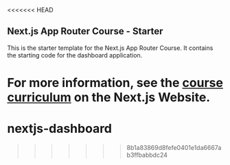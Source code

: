 <<<<<<< HEAD
## Next.js App Router Course - Starter

This is the starter template for the Next.js App Router Course. It contains the starting code for the dashboard application.

For more information, see the [course curriculum](https://nextjs.org/learn) on the Next.js Website.
=======
# nextjs-dashboard
>>>>>>> 8b1a83869d8fefe0401e1da6667ab3ffbabbdc24
